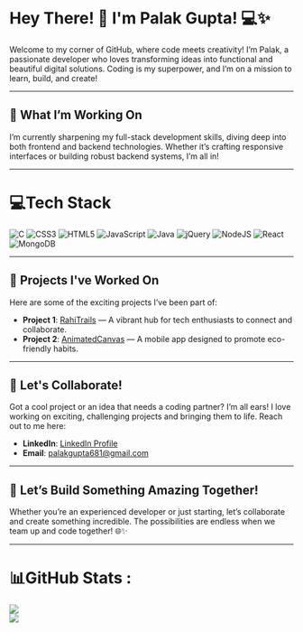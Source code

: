 # Hey There! 👋 I'm Palak Gupta! 💻✨

Welcome to my corner of GitHub, where code meets creativity! I’m Palak, a passionate developer who loves transforming ideas into functional and beautiful digital solutions. Coding is my superpower, and I’m on a mission to learn, build, and create!

---

## 🌱 What I’m Working On
I’m currently sharpening my full-stack development skills, diving deep into both frontend and backend technologies. Whether it’s crafting responsive interfaces or building robust backend systems, I’m all in!

---

# 💻Tech Stack
![C](https://img.shields.io/badge/c-%2300599C.svg?style=plastic&logo=c&logoColor=white) ![CSS3](https://img.shields.io/badge/css3-%231572B6.svg?style=plastic&logo=css3&logoColor=white) ![HTML5](https://img.shields.io/badge/html5-%23E34F26.svg?style=plastic&logo=html5&logoColor=white) ![JavaScript](https://img.shields.io/badge/javascript-%23323330.svg?style=plastic&logo=javascript&logoColor=%23F7DF1E) ![Java](https://img.shields.io/badge/java-%23ED8B00.svg?style=plastic&logo=java&logoColor=white) ![jQuery](https://img.shields.io/badge/jquery-%230769AD.svg?style=plastic&logo=jquery&logoColor=white) ![NodeJS](https://img.shields.io/badge/node.js-6DA55F?style=plastic&logo=node.js&logoColor=white) ![React](https://img.shields.io/badge/react-%2320232a.svg?style=plastic&logo=react&logoColor=%2361DAFB) ![MongoDB](https://img.shields.io/badge/MongoDB-%234ea94b.svg?style=plastic&logo=mongodb&logoColor=white)

---

## 🔭 Projects I've Worked On
Here are some of the exciting projects I’ve been part of:

- **Project 1**: [RahiTrails](https://rahitrails.onrender.com/) — A vibrant hub for tech enthusiasts to connect and collaborate.
- **Project 2**: [AnimatedCanvas](https://palak-gupta-16.github.io/AnimateCanvas/) — A mobile app designed to promote eco-friendly habits.

---

## 💬 Let's Collaborate!
Got a cool project or an idea that needs a coding partner? I’m all ears! I love working on exciting, challenging projects and bringing them to life. Reach out to me here:

- **LinkedIn**: [LinkedIn Profile](https://www.linkedin.com/in/palak-gupta-32454220b/)  
- **Email**: palakgupta681@gmail.com  

---

## 🚀 Let’s Build Something Amazing Together!
Whether you’re an experienced developer or just starting, let’s collaborate and create something incredible. The possibilities are endless when we team up and code together! 🌐✨

---

# 📊GitHub Stats :
![](https://github-readme-streak-stats.herokuapp.com/?user=palak-gupta-16&theme=tokyonight&hide_border=false)<br/>
![](https://github-readme-stats.vercel.app/api/top-langs/?username=palak-gupta-16&theme=tokyonight&hide_border=false&include_all_commits=false&count_private=false&layout=compact)




